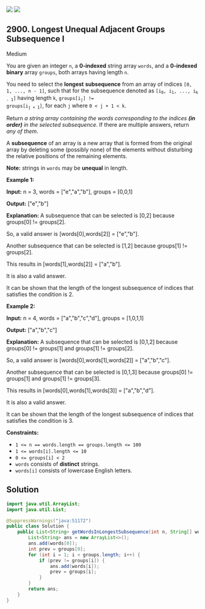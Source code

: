 [![](https://img.shields.io/github/stars/javadev/LeetCode-in-Java?label=Stars&style=flat-square)](https://github.com/javadev/LeetCode-in-Java)
[![](https://img.shields.io/github/forks/javadev/LeetCode-in-Java?label=Fork%20me%20on%20GitHub%20&style=flat-square)](https://github.com/javadev/LeetCode-in-Java/fork)

## 2900\. Longest Unequal Adjacent Groups Subsequence I

Medium

You are given an integer `n`, a **0-indexed** string array `words`, and a **0-indexed** **binary** array `groups`, both arrays having length `n`.

You need to select the **longest** **subsequence** from an array of indices `[0, 1, ..., n - 1]`, such that for the subsequence denoted as <code>[i<sub>0</sub>, i<sub>1</sub>, ..., i<sub>k - 1</sub>]</code> having length `k`, <code>groups[i<sub>j</sub>] != groups[i<sub>j + 1</sub>]</code>, for each `j` where `0 < j + 1 < k`.

Return _a string array containing the words corresponding to the indices **(in order)** in the selected subsequence_. If there are multiple answers, return _any of them_.

A **subsequence** of an array is a new array that is formed from the original array by deleting some (possibly none) of the elements without disturbing the relative positions of the remaining elements.

**Note:** strings in `words` may be **unequal** in length.

**Example 1:**

**Input:** n = 3, words = ["e","a","b"], groups = [0,0,1]

**Output:** ["e","b"]

**Explanation:** A subsequence that can be selected is [0,2] because groups[0] != groups[2].

So, a valid answer is [words[0],words[2]] = ["e","b"].

Another subsequence that can be selected is [1,2] because groups[1] != groups[2].

This results in [words[1],words[2]] = ["a","b"].

It is also a valid answer.

It can be shown that the length of the longest subsequence of indices that satisfies the condition is 2.

**Example 2:**

**Input:** n = 4, words = ["a","b","c","d"], groups = [1,0,1,1]

**Output:** ["a","b","c"]

**Explanation:** A subsequence that can be selected is [0,1,2] because groups[0] != groups[1] and groups[1] != groups[2].

So, a valid answer is [words[0],words[1],words[2]] = ["a","b","c"].

Another subsequence that can be selected is [0,1,3] because groups[0] != groups[1] and groups[1] != groups[3].

This results in [words[0],words[1],words[3]] = ["a","b","d"].

It is also a valid answer.

It can be shown that the length of the longest subsequence of indices that satisfies the condition is 3.

**Constraints:**

*   `1 <= n == words.length == groups.length <= 100`
*   `1 <= words[i].length <= 10`
*   `0 <= groups[i] < 2`
*   `words` consists of **distinct** strings.
*   `words[i]` consists of lowercase English letters.

## Solution

```java
import java.util.ArrayList;
import java.util.List;

@SuppressWarnings("java:S1172")
public class Solution {
    public List<String> getWordsInLongestSubsequence(int n, String[] words, int[] groups) {
        List<String> ans = new ArrayList<>();
        ans.add(words[0]);
        int prev = groups[0];
        for (int i = 1; i < groups.length; i++) {
            if (prev != groups[i]) {
                ans.add(words[i]);
                prev = groups[i];
            }
        }
        return ans;
    }
}
```